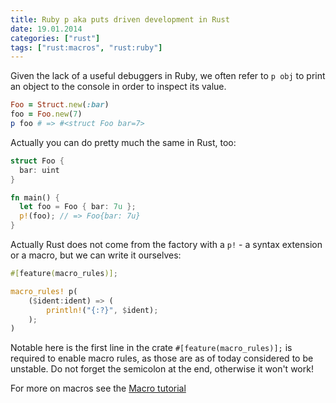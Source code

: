 ```yaml
---
title: Ruby p aka puts driven development in Rust
date: 19.01.2014
categories: ["rust"]
tags: ["rust:macros", "rust:ruby"]
---
```


Given the lack of a useful debuggers in Ruby, we often refer to `p obj` to print an object to the console in order to inspect its value.

```ruby
Foo = Struct.new(:bar)
foo = Foo.new(7)
p foo # => #<struct Foo bar=7>
```

Actually you can do pretty much the same in Rust, too:

```rust
struct Foo {
  bar: uint
}

fn main() {
  let foo = Foo { bar: 7u };
  p!(foo); // => Foo{bar: 7u}
}
```

Actually Rust does not come from the factory with a `p!` - a syntax extension or a macro, but we can write it ourselves:

```rust
#[feature(macro_rules)];

macro_rules! p(
    ($ident:ident) => (
        println!("{:?}", $ident);
    );
)
```

Notable here is the first line in the crate `#[feature(macro_rules)];` is required to enable macro rules, as those are as of today considered to be unstable. Do not forget the semicolon at the end, otherwise it won't work!

For more on macros see the [Macro tutorial](http://static.rust-lang.org/doc/master/guide-macros.html)
